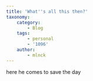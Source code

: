 ```yaml
---
title: 'What''s all this then?'
taxonomy:
    category:
        - Blog
    tags:
        - personal
        - '1096'
    author:
        - mlnck
---
```


here he comes to save the day